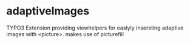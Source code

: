 # adaptiveImages
TYPO3 Extension providing viewhelpers for easlyly insersting adaptive images with &lt;picture>. makes use of picturefill
